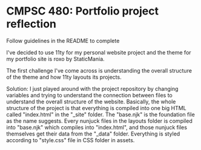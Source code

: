 # CMPSC 480: Portfolio project reflection

Follow guidelines in the README to complete

I've decided to use 11ty for my personal website project and the theme for my portfolio site is roxo by StaticMania. 

The first challenge I've come across is understanding the overall structure of the theme and how 11ty layouts its projects.

Solution: I just played around with the project repository by changing variables and trying to understand the connection between files to understand the overall structure of the website. Basically, the whole structure of the project is that everything is compiled into one big HTML called "index.html" in the "_site" folder. The "base.njk" is the foundation file as the name suggests. Every nunjuck files in the layouts folder is compiled into "base.njk" which compiles into "index.html", and those nunjuck files themselves get their data from the "_data" folder. Everything is styled according to "style.css" file in CSS folder in assets. 